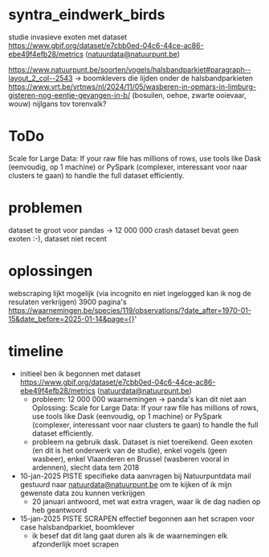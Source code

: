 # syntra_eindwerk_birds
studie invasieve exoten met dataset https://www.gbif.org/dataset/e7cbb0ed-04c6-44ce-ac86-ebe49f4efb28/metrics (natuurdata@natuurpunt.be)

https://www.natuurpunt.be/soorten/vogels/halsbandparkiet#paragraph--layout_2_col--2543 -> boomklevers die lijden onder de halsbandparkieten
https://www.vrt.be/vrtnws/nl/2024/11/05/wasberen-in-opmars-in-limburg-gisteren-nog-eentje-gevangen-in-b/ (bosuilen, oehoe, zwarte ooievaar, wouw)
nijlgans tov torenvalk?

# ToDo
Scale for Large Data: If your raw file has millions of rows, use tools like Dask (eenvoudig, op 1 machine) or PySpark (complexer, interessant voor naar clusters te gaan) to handle the full dataset efficiently.

# problemen
dataset te groot voor pandas -> 12 000 000 crash
dataset bevat geen exoten :-), dataset niet recent

# oplossingen 
webscraping lijkt mogelijk (via incognito en niet ingelogged kan ik nog de resulaten verkrijgen)
3900 pagina's https://waarnemingen.be/species/119/observations/?date_after=1970-01-15&date_before=2025-01-14&page={}'

# timeline
- initieel ben ik begonnen met dataset https://www.gbif.org/dataset/e7cbb0ed-04c6-44ce-ac86-ebe49f4efb28/metrics (natuurdata@natuurpunt.be)
    - probleem: 12 000 000 waarnemingen -> panda's kan dit niet aan
    Oplossing: Scale for Large Data: If your raw file has millions of rows, use tools like Dask (eenvoudig, op 1 machine) or PySpark (complexer, interessant voor naar clusters te gaan) to handle the full dataset efficiently.
    - probleem na gebruik dask. Dataset is niet toereikend. Geen exoten (en dit is het onderwerk van de studie), enkel vogels (geen wasbeer), enkel Vlaanderen en Brussel (wasberen vooral in ardennen), slecht data tem 2018
- 10-jan-2025 PISTE specifieke data aanvragen bij Natuurpuntdata mail gestuurd naar natuurdata@natuurpunt.be om te kijken of ik mijn gewenste data zou kunnen verkrijgen
    - 20 januari antwoord, met wat extra vragen, waar ik de dag nadien op heb geantwoord
- 15-jan-2025 PISTE SCRAPEN effectief begonnen aan het scrapen voor case halsbandparkiet, boomklever
    - ik besef dat dit lang gaat duren als ik de waarnemingen elk afzonderlijk moet scrapen



